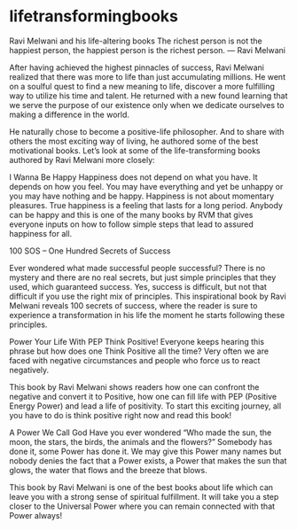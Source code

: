 # lifetransformingbooks
Ravi Melwani and his life-altering books
The richest person is not the happiest person, the happiest person is the richest person.
— Ravi Melwani

After having achieved the highest pinnacles of success, Ravi Melwani realized that there was more to life than just accumulating millions. He went on a soulful quest to find a new meaning to life, discover a more fulfilling way to utilize his time and talent. He returned with a new found learning that we serve the purpose of our existence only when we dedicate ourselves to making a difference in the world.

He naturally chose to become a positive-life philosopher. And to share with others the most exciting way of living, he authored some of the best motivational books. Let’s look at some of the life-transforming books authored by Ravi Melwani more closely:

I Wanna Be Happy
Happiness does not depend on what you have. It depends on how you feel. You may have everything and yet be unhappy or you may have nothing and be happy. Happiness is not about momentary pleasures. True happiness is a feeling that lasts for a long period. Anybody can be happy and this is one of the many books by RVM that gives everyone inputs on how to follow simple steps that lead to assured happiness for all.

100 SOS – One Hundred Secrets of Success

Ever wondered what made successful people successful? There is no mystery and there are no real secrets, but just simple principles that they used, which guaranteed success. Yes, success is difficult, but not that difficult if you use the right mix of principles. This inspirational book by Ravi Melwani reveals 100 secrets of success, where the reader is sure to experience a transformation in his life the moment he starts following these principles.

Power Your Life With PEP
Think Positive! Everyone keeps hearing this phrase but how does one Think Positive all the time? Very often we are faced with negative circumstances and people who force us to react negatively.

This book by Ravi Melwani shows readers how one can confront the negative and convert it to Positive, how one can fill life with PEP (Positive Energy Power) and lead a life of positivity. To start this exciting journey, all you have to do is think positive right now and read this book!

A Power We Call God
Have you ever wondered “Who made the sun, the moon, the stars, the birds, the animals and the flowers?” Somebody has done it, some Power has done it. We may give this Power many names but nobody denies the fact that a Power exists, a Power that makes the sun that glows, the water that flows and the breeze that blows.

This book by Ravi Melwani is one of the best books about life which can leave you with a strong sense of spiritual fulfillment. It will take you a step closer to the Universal Power where you can remain connected with that Power always!
